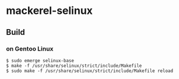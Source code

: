 # mackerel-selinux

## Build

### on Gentoo Linux

```
$ sudo emerge selinux-base
$ make -f /usr/share/selinux/strict/include/Makefile
$ sudo make -f /usr/share/selinux/strict/include/Makefile reload
```

